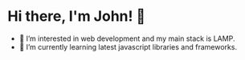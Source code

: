 # Hi there, I'm John! 👋

- 👀 I’m interested in web development and my main stack is LAMP.
- 🌱 I’m currently learning latest javascript libraries and frameworks.
<!---
johnd3v/johnd3v is a ✨ special ✨ repository because its `README.md` (this file) appears on your GitHub profile.
You can click the Preview link to take a look at your changes.
--->

